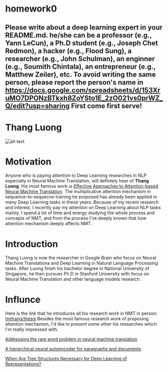 # homework0
Please write about a deep learning expert in your README.md.
he/she can be a professor (e.g., Yann LeCun), a Ph.D student (e.g., Joseph Chet Redmon), a hacker (e.g., Flood Sung), a researcher (e.g., John Schulman), an enginner (e.g., Soumith Chintala), an entrepreneur (e.g., Matthew Zeiler), etc.
To avoid writing the same person, please report the person's name in  
https://docs.google.com/spreadsheets/d/153XruMO7DPONzBTkxh8ZoYSto1E_2zO021vs0prWZ_Q/edit?usp=sharing
First come first serve!
-------
# Thang Luong
![alt text](https://avatars2.githubusercontent.com/u/396613?v=4&s=460 "Logo Title Text 1")
# Motivation
  Anyone who is paying attention to Deep Learning researches in NLP especially in Neural Machine Translation, will defintely hear of **Thang Luong**. His most famous work is [Effective Approaches to Attention-based Neural Machine Translation](https://arxiv.org/abs/1508.04025). The multiplicative attention mechanism in sequence-to-sequecne training he proposed has already been applied in many Deep Learning tasks in these years.
  Because of my recent research and interest, I recently pay my attention on Deep Learning about NLP tasks mainly. I spend a lot of time and energy studying the whole process and concepts of NMT, and from the process I've deeply known that how attention mechanism deeply affects NMT.
  
# Introduction
  Thang Luong is now the researcher in Google Brain who focus on Neural Machine Translationa and Deep Learning in  Natural Language Processing tasks. After Luong finish his bachelor degree in National University of Singapore, he then pursues Ph.D in Stanford University with focus on Neural Machine Translation and other language models research.

# Influnce
  Here is the link that he introduces all his research work in NMT in person: [Imthang/thesis](https://github.com/lmthang/thesis)
  Besides the most famous research work of proposing attention mechanism, I'd like to present some other his researches which I'm really impressed with.
  
  [Addressing the rare word problem in neural machine translation](https://arxiv.org/pdf/1410.8206)
  
  [A hierarchical neural autoencoder for paragraphs and documents](https://arxiv.org/pdf/1506.01057)
  
  [When Are Tree Structures Necessary for Deep Learning of Representations?](https://arxiv.org/pdf/1503.00185)
  
  

